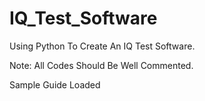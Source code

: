# IQ_Test_Software
Using Python To Create An IQ Test Software.


Note: All Codes Should Be Well Commented.

Sample Guide Loaded
